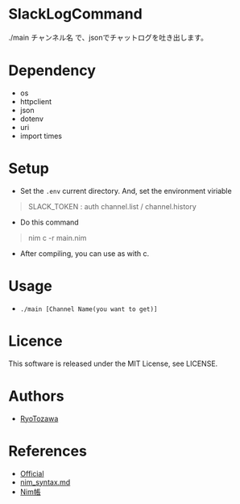 # SlackLogCommand
./main チャンネル名 で、jsonでチャットログを吐き出します。

# Dependency
- os
- httpclient
- json
- dotenv
- uri
- import times

# Setup
- Set the `.env` current directory. And, set the environment viriable
> SLACK_TOKEN : auth channel.list / channel.history
- Do this command
> nim c -r main.nim
- After compiling, you can use as with c.

# Usage
- `./main [Channel Name(you want to get)]`

# Licence
This software is released under the MIT License, see LICENSE.

# Authors
- [RyoTozawa](https://github.com/RyoTozawa)

# References
- [Official](https://nim-lang.org/)
- [nim_syntax.md](https://gist.github.com/miyakogi/b1df00c8bc99927d9d0d)
- [Nim帳](http://nim-memo.hatenablog.com/entry/2016/10/12/045707)
